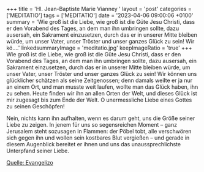 +++
title = 'Hl. Jean-Baptiste Marie Vianney  '
layout = 'post'
categories = ['MEDITATIO']
tags = ['MEDITATIO']
date = '2023-04-06 09:00:06 +0100'
summary = 'Wie groß ist die Liebe, wie groß ist die Güte Jesu Christi, dass er den Vorabend des Tages, an dem man ihn umbringen sollte, dazu ausersah, ein Sakrament einzusetzen, durch das er in unserer Mitte bleiben würde, um unser Vater, unser Tröster und unser ganzes Glück zu sein! Wir kö....'
linkedsummaryImage = 'meditatio.jpg'
keepImageRatio = 'true'
+++
Wie groß ist die Liebe, wie groß ist die Güte Jesu Christi, dass er den Vorabend des Tages, an dem man ihn umbringen sollte, dazu ausersah, ein Sakrament einzusetzen, durch das er in unserer Mitte bleiben würde, um unser Vater, unser Tröster und unser ganzes Glück zu sein! Wir können uns glücklicher schätzen als seine Zeitgenossen; denn damals weilte er ja nur an einem Ort, und man musste weit laufen, wollte man das Glück haben, ihn zu sehen.<!--more--> Heute finden wir ihn an allen Orten der Welt, und dieses Glück ist mir zugesagt bis zum Ende der Welt. O unermessliche Liebe eines Gottes zu seinen Geschöpfen!

Nein, nichts kann ihn aufhalten, wenn es darum geht, uns die Größe seiner Liebe zu zeigen. In jenem für uns so segensreichen Moment – ganz Jerusalem steht sozusagen in Flammen: der Pöbel tobt, alle verschwören sich gegen ihn und wollen sein kostbares Blut vergießen – und gerade in diesem Augenblick bereitet er ihnen und uns das unaussprechlichste Unterpfand seiner Liebe.



[Quelle: Evangelizo](https://evangeliumtagfuertag.org/DE/gospel)
